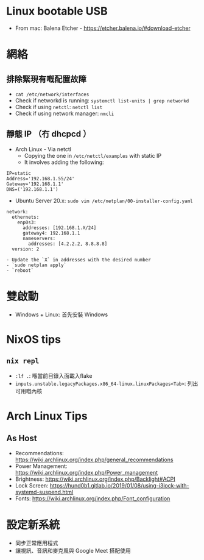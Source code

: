 # Linux bootable USB

- From mac: Balena Etcher - https://etcher.balena.io/#download-etcher

# 網絡

## 排除緊現有嘅配置故障

- `cat /etc/network/interfaces`
- Check if networkd is running: `systemctl list-units | grep networkd`
- Check if using `netctl`: `netctl list`
- Check if using network manager: `nmcli`

## 靜態 IP （冇 dhcpcd ）

- Arch Linux - Via netctl
    - Copying the one in `/etc/netctl/examples` with static IP
    - It involves adding the following:
```
IP=static
Address='192.168.1.55/24'
Gateway='192.168.1.1'
DNS=('192.168.1.1')
```
- Ubuntu Server 20.x: `sudo vim /etc/netplan/00-installer-config.yaml`
```
network:
  ethernets:
    enp0s3:
      addresses: [192.168.1.X/24]
      gateway4: 192.168.1.1
      nameservers:
        addresses: [4.2.2.2, 8.8.8.8]
  version: 2
```
    - Update the `X` in addresses with the desired number
    - `sudo netplan apply`
    - `reboot`

# 雙啟動

- Windows + Linux: 首先安裝 Windows

# NixOS tips

## `nix repl`

- `:lf .`: 喺當前目錄入面載入flake
- `inputs.unstable.legacyPackages.x86_64-linux.linuxPackages<Tab>`: 列出可用嘅內核

# Arch Linux Tips

## As Host

- Recommendations: https://wiki.archlinux.org/index.php/general_recommendations
- Power Management: https://wiki.archlinux.org/index.php/Power_management
- Brightness: https://wiki.archlinux.org/index.php/Backlight#ACPI
- Lock Screen: https://hund0b1.gitlab.io/2019/01/08/using-i3lock-with-systemd-suspend.html
- Fonts: https://wiki.archlinux.org/index.php/Font_configuration

# 設定新系統

- 同步正常應用程式
- 讓視訊、音訊和麥克風與 Google Meet 搭配使用
